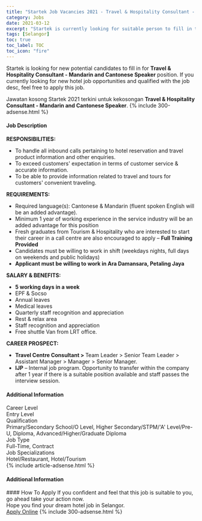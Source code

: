 ```yaml
---
title: "Startek Job Vacancies 2021 - Travel & Hospitality Consultant - Mandarin and Cantonese Speaker" 
category: Jobs 
date: 2021-03-12 
excerpt: "Startek is currently looking for suitable person to fill in the Travel & Hospitality Consultant - Mandarin and Cantonese Speaker which positioned at Selangor" 
tags: [Selangor] 
toc: true 
toc_label: TOC 
toc_icon: "fire" 
--- 
```


<p>Startek is looking for new potential candidates to fill in for <b>Travel & Hospitality Consultant - Mandarin and Cantonese Speaker</b> position. If you currently looking for new hotel job opportunities and qualified with the job desc, feel free to apply this job.
</p>Jawatan kosong Startek 2021 terkini untuk kekosongan <b>Travel & Hospitality Consultant - Mandarin and Cantonese Speaker</b>. 
{% include 300-adsense.html %} 
<div><div><div><div><div><h4>Job Description</h4></div><div><div><span><div><div><div><strong>RESPONSIBILITIES:</strong></div><ul><li>To handle all inbound calls pertaining to hotel reservation and travel product information and other enquiries.</li><li>To exceed customers' expectation in terms of customer service &amp; accurate information.</li><li>To be able to provide information related to travel and tours for customers' convenient traveling.</li></ul><div><strong>REQUIREMENTS:</strong></div><ul><li>Required language(s): Cantonese &amp; Mandarin (fluent spoken English will be an added advantage).</li><li>Minimum 1 year of working experience in the service industry will be an added advantage for this position</li><li>Fresh graduates from Tourism &amp; Hospitality who are interested to start their career in a call centre are also encouraged to apply &#8211; <strong>Full Training Provided</strong></li><li>Candidates must be willing to work in shift (weekdays nights, full days on weekends and public holidays)</li><li><strong>Applicant must be willing to work in Ara Damansara, Petaling Jaya</strong></li></ul><div><strong>SALARY &amp; BENEFITS:</strong></div><ul><li><strong>5 working days in a week</strong></li><li>EPF &amp; Socso</li><li>Annual leaves</li><li>Medical leaves</li><li>Quarterly staff recognition and appreciation</li><li>Rest &amp; relax area</li><li>Staff recognition and appreciation</li><li>Free shuttle Van from LRT office.</li></ul><div><strong>CAREER PROSPECT:</strong></div><ul><li><strong>Travel Centre Consultant &gt; </strong>Team Leader &gt; Senior Team Leader &gt; Assistant Manager &gt; Manager &gt; Senior Manager.</li><li><strong>IJP</strong> &#8211; Internal job program. Opportunity to transfer within the company after 1 year if there is a suitable position available and staff passes the interview session.</li></ul></div></div></span></div></div></div></div><div><div><div><h4>Additional Information</h4></div><div><div><div><div><div><div><div><span>Career Level</span></div><div><span>Entry Level</span></div></div></div></div><div><div><div><div><span>Qualification</span></div><div><span>Primary/Secondary School/O Level, Higher Secondary/STPM/'A' Level/Pre-U, Diploma, Advanced/Higher/Graduate Diploma</span></div></div></div></div><div><div><div><div><span>Job Type</span></div><div><span>Full-Time, Contract</span></div></div></div></div><div><div><div><div><span>Job Specializations</span></div><div><span>Hotel/Restaurant, Hotel/Tourism</span></div></div></div></div></div></div></div></div></div></div></div> 
{% include article-adsense.html %} 
<div><h4>Additional Information</h4></div> 
#### How To Apply 
If you confident and feel that this job is suitable to you, go ahead take your action now. <br/> 
Hope you find your dream hotel job in Selangor. <br/> 
<a href="https://www.jobstreet.com.my/en/job/travel-hospitality-consultant-mandarin-and-cantonese-speaker-4501849?jobId=jobstreet-my-job-4501849" class="btn btn--info" target="_blank" rel="nofollow noopenner">Apply Online</a> 
{% include 300-adsense.html %} 